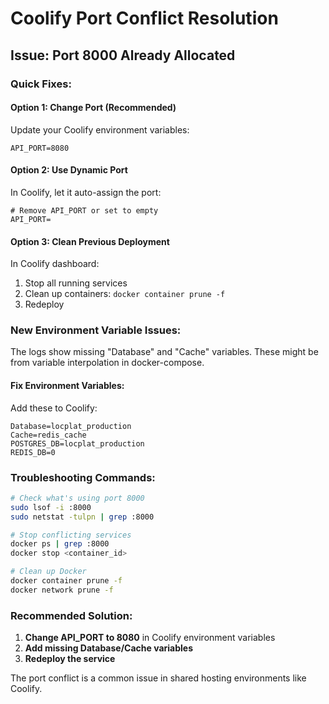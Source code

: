# Coolify Port Conflict Resolution

## Issue: Port 8000 Already Allocated

### Quick Fixes:

#### Option 1: Change Port (Recommended)
Update your Coolify environment variables:
```env
API_PORT=8080
```

#### Option 2: Use Dynamic Port
In Coolify, let it auto-assign the port:
```env
# Remove API_PORT or set to empty
API_PORT=
```

#### Option 3: Clean Previous Deployment
In Coolify dashboard:
1. Stop all running services
2. Clean up containers: `docker container prune -f`
3. Redeploy

### New Environment Variable Issues:

The logs show missing "Database" and "Cache" variables. These might be from variable interpolation in docker-compose.

#### Fix Environment Variables:
Add these to Coolify:
```env
Database=locplat_production
Cache=redis_cache
POSTGRES_DB=locplat_production
REDIS_DB=0
```

### Troubleshooting Commands:

```bash
# Check what's using port 8000
sudo lsof -i :8000
sudo netstat -tulpn | grep :8000

# Stop conflicting services
docker ps | grep :8000
docker stop <container_id>

# Clean up Docker
docker container prune -f
docker network prune -f
```

### Recommended Solution:

1. **Change API_PORT to 8080** in Coolify environment variables
2. **Add missing Database/Cache variables**
3. **Redeploy the service**

The port conflict is a common issue in shared hosting environments like Coolify.